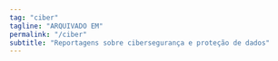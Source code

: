 ```yaml
---
tag: "ciber"
tagline: "ARQUIVADO EM"
permalink: "/ciber"
subtitle: "Reportagens sobre cibersegurança e proteção de dados"
---
```

